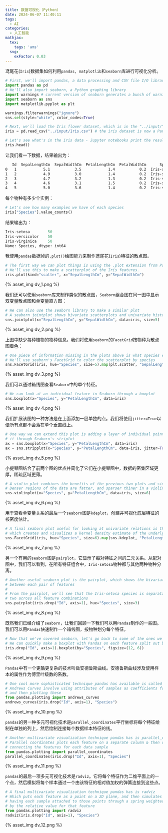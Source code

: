 ```yaml
---
title: 数据可视化（Python）
date: 2024-06-07 11:40:11
tags:
  - AI
categories:
  - 人工智能
mathjax:
  tex:
    tags: 'ams'
  svg:
    exFactor: 0.03
---
```


鸢尾花(`Iris`)数据集如何利用`pandas, matplotlib`和`seaborn`库进行可视化分析。
<!-- more -->
```python
# First, we'll import pandas, a data processing and CSV file I/O library
import pandas as pd
# We'll also import seaborn, a Python graphing library
import warnings # current version of seaborn generates a bunch of warnings that we'll ignore
import seaborn as sns
import matplotlib.pyplot as plt

warnings.filterwarnings("ignore")
sns.set(style="white", color_codes=True)

# Next, we'll load the Iris flower dataset, which is in the "../input/" directory
iris = pd.read_csv("../input/Iris.csv") # the iris dataset is now a Pandas DataFrame

# Let's see what's in the iris data - Jupyter notebooks print the result of the last thing you do
iris.head()
```
让我们看一下数据，结果输出为：
```bash
   Id  SepalLengthCm  SepalWidthCm  PetalLengthCm  PetalWidthCm      Species(物种)
0   1            5.1           3.5            1.4           0.2  Iris-setosa
1   2            4.9           3.0            1.4           0.2  Iris-setosa
2   3            4.7           3.2            1.3           0.2  Iris-setosa
3   4            4.6           3.1            1.5           0.2  Iris-setosa
4   5            5.0           3.6            1.4           0.2  Iris-setosa
```
每个物种有多少个实例：
```python
# Let's see how many examples we have of each species
iris["Species"].value_counts()
```
结果输出为：
```python
Iris-setosa        50
Iris-versicolor    50
Iris-virginica     50
Name: Species, dtype: int64
```
我使用`pandas`数据帧的`.plot()`绘图能力来制作鸢尾花(`Iris`)特征的散点图。
```python
# The first way we can plot things is using the .plot extension from Pandas dataframes
# We'll use this to make a scatterplot of the Iris features.
iris.plot(kind="scatter", x="SepalLengthCm", y="SepalWidthCm")
```
{% asset_img dv_1.png %}

我们还可以使用`seaborn`库来制作类似的散点图，`Seaborn`组合图在同一图中显示双变量散点图和单变量直方图：
```python
# We can also use the seaborn library to make a similar plot
# A seaborn jointplot shows bivariate scatterplots and univariate histograms in the same figure
sns.jointplot(x="SepalLengthCm", y="SepalWidthCm", data=iris, size=5)
```
{% asset_img dv_2.png %}

上图中缺少每种植物的物种信息。我们将使用`seaborn`的`FacetGrid`按物种为散点图着色：
```python
# One piece of information missing in the plots above is what species each plant is
# We'll use seaborn's FacetGrid to color the scatterplot by species
sns.FacetGrid(iris, hue="Species", size=5).map(plt.scatter, "SepalLengthCm", "SepalWidthCm").add_legend()
```
{% asset_img dv_3.png %}

我们可以通过箱线图查看`Seaborn`中的单个特征。
```python
# We can look at an individual feature in Seaborn through a boxplot
sns.boxplot(x="Species", y="PetalLengthCm", data=iris)
```
{% asset_img dv_4.png %}

我们扩展该图的一种方法是在上面添加一层单独的点。我们将使用`jitter=True`以便所有点都不会落在单个垂直线上。
```python
# One way we can extend this plot is adding a layer of individual points on top of
# it through Seaborn's striplot
ax = sns.boxplot(x="Species", y="PetalLengthCm", data=iris)
ax = sns.stripplot(x="Species", y="PetalLengthCm", data=iris, jitter=True, edgecolor="gray")
```
{% asset_img dv_5.png %}

小提琴图结合了前两个图的优点并简化了它们在小提琴图中，数据的密集区域更厚，稀疏区域更薄。
```python
# A violin plot combines the benefits of the previous two plots and simplifies them
# Denser regions of the data are fatter, and sparser thiner in a violin plot
sns.violinplot(x="Species", y="PetalLengthCm", data=iris, size=6)
```
{% asset_img dv_6.png %}

用于查看单变量关系的最后一个`seaborn`图是`kdeplot`，创建并可视化底层特征的核密度估计。
```python
# A final seaborn plot useful for looking at univariate relations is the kdeplot,
# which creates and visualizes a kernel density estimate of the underlying feature
sns.FacetGrid(iris, hue="Species", size=6).map(sns.kdeplot, "PetalLengthCm").add_legend()
```
{% asset_img dv_7.png %}

另一个有用的`seaborn`图是`pairplot`，它显示了每对特征之间的二元关系。从配对图中，我们可以看到，在所有特征组合中，`Iris-setosa`物种都与其他两种物种分离。
```python
# Another useful seaborn plot is the pairplot, which shows the bivariate relation
# between each pair of features
# 
# From the pairplot, we'll see that the Iris-setosa species is separataed from the other
# two across all feature combinations
sns.pairplot(iris.drop("Id", axis=1), hue="Species", size=3)
```
{% asset_img dv_8.png %}

既然我们已经介绍了`seaborn`，让我们回顾一下我们可以用`Pandas`制作的一些图。我们可以用`Pandas`快速制作一个箱线图，按物种划分每个特征。
```python
# Now that we've covered seaborn, let's go back to some of the ones we can make with Pandas
# We can quickly make a boxplot with Pandas on each feature split out by species
iris.drop("Id", axis=1).boxplot(by="Species", figsize=(12, 6))
```
{% asset_img dv_9.png %}

`Pandas`中有一个更酷更复杂的技术叫做安德鲁斯曲线。安德鲁斯曲线涉及使用样本的属性作为傅里叶级数的系数。
```python
# One cool more sophisticated technique pandas has available is called Andrews Curves
# Andrews Curves involve using attributes of samples as coefficients for Fourier series
# and then plotting these
from pandas.plotting import andrews_curves
andrews_curves(iris.drop("Id", axis=1), "Species")
```
{% asset_img dv_10.png %}

`pandas`的另一种多元可视化技术是`parallel_coordinates`平行坐标将每个特征绘制在单独的列上，然后绘制连接每个数据样本特征的线。
```python
# Another multivariate visualization technique pandas has is parallel_coordinates
# Parallel coordinates plots each feature on a separate column & then draws lines
# connecting the features for each data sample
from pandas.plotting import parallel_coordinates
parallel_coordinates(iris.drop("Id", axis=1), "Species")
```
{% asset_img dv_11.png %}

`pandas`的最后一项多元可视化技术是`radviz`。它将每个特征作为二维平面上的一个点，然后模拟将每个样本通过一个由该特征的相对值加权的弹簧连接到这些点。
```python
# A final multivariate visualization technique pandas has is radviz
# Which puts each feature as a point on a 2D plane, and then simulates
# having each sample attached to those points through a spring weighted
# by the relative value for that feature
from pandas.plotting import radviz
radviz(iris.drop("Id", axis=1), "Species")
```
{% asset_img dv_12.png %}
